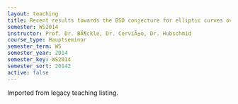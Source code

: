 ```yaml
---
layout: teaching
title: Recent results towards the BSD conjecture for elliptic curves over Q
semester: WS2014
instructor: Prof. Dr. BÃ¶ckle, Dr. CerviÃ±o, Dr. Hubschmid
course_type: Hauptseminar
semester_term: WS
semester_year: 2014
semester_key: WS2014
semester_sort: 20142
active: false
---
```

Imported from legacy teaching listing.
